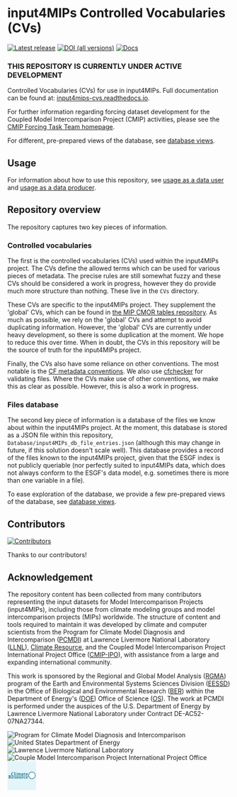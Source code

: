 <!--- --8<-- [start:header] -->
# input4MIPs Controlled Vocabularies (CVs)

[![Latest release](https://img.shields.io/badge/Latest%20release-v6.6.13-brightgreen.svg)](https://github.com/PCMDI/input4MIPs_CVs/releases/tag/v6.6.13)
[![DOI (all versions)](https://zenodo.org/badge/doi/10.5281/zenodo.12629796.svg)](https://zenodo.org/doi/10.5281/zenodo.12629796)
[![Docs](https://readthedocs.org/projects/input4mips-cvs/badge/?version=latest)](https://input4mips-cvs.readthedocs.io)

### THIS REPOSITORY IS CURRENTLY UNDER ACTIVE DEVELOPMENT

Controlled Vocabularies (CVs) for use in input4MIPs.
Full documentation can be found at: [input4mips-cvs.readthedocs.io](https://input4mips-cvs.readthedocs.io).

For further information regarding forcing dataset development
for the Coupled Model Intercomparison Project (CMIP) activities,
please see the
[CMIP Forcing Task Team homepage](https://wcrp-cmip.org/cmip7-task-teams/forcings/).

<!--- --8<-- [end:header] -->

<!--- 
    Note: different link here compared to in `docs/` 
    so that the link renders correctly on the GitHub homepage 
-->
For different, pre-prepared views of the database,
see 
[database views](https://input4mips-cvs.readthedocs.io/en/latest/database-views/).

## Usage

<!--- 
    Note: point to rendered docs 
    to avoid link rendering issues on the GitHub homepage 
-->

For information about how to use this repository,
see 
[usage as a data user](https://input4mips-cvs.readthedocs.io/en/latest/usage-data-user/#usage-as-a-data-user)
and [usage as a data producer](https://input4mips-cvs.readthedocs.io/en/latest/usage-data-user/#usage-as-a-data-producer).

<!--- --8<-- [start:repository-overview] -->
## Repository overview

The repository captures two key pieces of information.

### Controlled vocabularies

The first is the controlled vocabularies (CVs) used within the input4MIPs project.
The CVs define the allowed terms which can be used for various pieces of metadata.
The precise rules are still somewhat fuzzy 
and these CVs should be considered a work in progress,
however they do provide much more structure than nothing.
These live in the `CVs` directory.

These CVs are specific to the input4MIPs project.
They supplement the 'global' CVs, which can be found in 
[the MIP CMOR tables repository](https://github.com/PCMDI/mip-cmor-tables).
As much as possible, we rely on the 'global' CVs
and attempt to avoid duplicating information.
However, the 'global' CVs are currently under heavy development,
so there is some duplication at the moment.
We hope to reduce this over time.
When in doubt, the CVs in this repository will be the source of truth for the input4MIPs project.

Finally, the CVs also have some reliance on other conventions.
The most notable is the [CF metadata conventions](https://cfconventions.org/).
We also use [cfchecker](https://github.com/cedadev/cf-checker)
for validating files.
Where the CVs make use of other conventions, we make this as clear as possible.
However, this is also a work in progress.

### Files database

The second key piece of information is a database of the files we know about within the input4MIPs project.
At the moment, this database is stored as a JSON file within this repository,
`Database/input4MIPs_db_file_entries.json`
(although this may change in future, if this solution doesn't scale well).
This database provides a record of the files known to the input4MIPs project,
given that the ESGF index is not publicly queriable 
(nor perfectly suited to input4MIPs data, 
which does not always conform to the ESGF's data model, 
e.g. sometimes there is more than one variable in a file).

To ease exploration of the database, 
we provide a few pre-prepared views of the database,
see [database views](https://input4mips-cvs.readthedocs.io/en/latest/database-views/).
<!--- --8<-- [end:repository-overview] -->

## Contributors

<!--- --8<-- [start:contributors] -->
[![Contributors](https://contrib.rocks/image?repo=PCMDI/input4MIPs_CVs)](https://github.com/PCMDI/input4MIPs_CVs/graphs/contributors)

Thanks to our contributors!
<!--- --8<-- [end:contributors] -->

## Acknowledgement

<!--- --8<-- [start:acknowledgement] -->
The repository content has been collected from many contributors representing the input datasets for Model Intercomparison Projects (input4MIPs), including those from climate modeling groups and model intercomparison projects (MIPs) worldwide. The structure of content and tools required to maintain it was developed by climate and computer scientists from the Program for Climate Model Diagnosis and Intercomparison ([PCMDI](https://pcmdi.llnl.gov/)) at Lawrence Livermore National Laboratory ([LLNL](https://www.llnl.gov/)), [Climate Resource](https://www.climate-resource.com/), and the Coupled Model Intercomparison Project International Project Office ([CMIP-IPO](https://wcrp-cmip.org/cmip-governance/project-office/)), with assistance from a large and expanding international community.

This work is sponsored by the Regional and Global Model Analysis ([RGMA](https://climatemodeling.science.energy.gov/program/regional-global-model-analysis)) program of the Earth and Environmental Systems Sciences Division ([EESSD](https://science.osti.gov/ber/Research/eessd)) in the Office of Biological and Environmental Research ([BER](https://science.osti.gov/ber)) within the Department of Energy's ([DOE](https://www.energy.gov/)) Office of Science ([OS](https://science.osti.gov/)). The work at PCMDI is performed under the auspices of the U.S. Department of Energy by Lawrence Livermore National Laboratory under Contract DE-AC52-07NA27344.
<!--- --8<-- [end:acknowledgement] -->

<!--- 
    Note: different link here compared to in `docs/` 
    so that the link renders correctly on the GitHub homepage 
-->
<p>
    <img src="https://pcmdi.github.io/assets/PCMDI/100px-PCMDI-Logo-NoText-square-png8.png"
         width="65"
         style="margin-right: 30px"
         title="Program for Climate Model Diagnosis and Intercomparison"
         alt="Program for Climate Model Diagnosis and Intercomparison"
    >&nbsp;
    <img src="https://pcmdi.github.io/assets/DOE/480px-DOE_Seal_Color.png"
         width="65"
         style="margin-right: 30px"
         title="United States Department of Energy"
         alt="United States Department of Energy"
    >&nbsp;
    <img src="https://pcmdi.github.io/assets/LLNL/212px-LLNLiconPMS286-WHITEBACKGROUND.png"
         width="65"
         style="margin-right: 30px"
         title="Lawrence Livermore National Laboratory"
         alt="Lawrence Livermore National Laboratory"
    >&nbsp;
    <img src="https://pcmdi.github.io/assets/CMIP/100px-CMIP_Logo_RGB_Positive-square-96dpi.png"
         width="65"
         style="margin-right: 30px"
         title="Couple Model Intercomparison Project International Project Office"
         alt="Couple Model Intercomparison Project International Project Office"
    >&nbsp;
    <img src="https://raw.githubusercontent.com/PCMDI/input4MIPs_CVs/main/docs/assets/CR_Logo%20_Square_400x400.png"
         width="65"
         style="margin-right: 30px"
         title="Climate Resource"
         alt="Climate Resource"
    >
</p>
